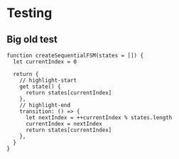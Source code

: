 # Testing

## Big old test

```javascript{numberLines: true}
function createSequentialFSM(states = []) {
  let currentIndex = 0

  return {
    // highlight-start
    get state() {
      return states[currentIndex]
    },
    // highlight-end
    transition: () => {
      let nextIndex = ++currentIndex % states.length
      currentIndex = nextIndex
      return states[currentIndex]
    },
  }
}
```
